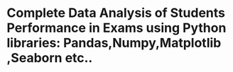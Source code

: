 # Complete Data Analysis of Students Performance in Exams  using Python libraries: Pandas,Numpy,Matplotlib ,Seaborn etc..
